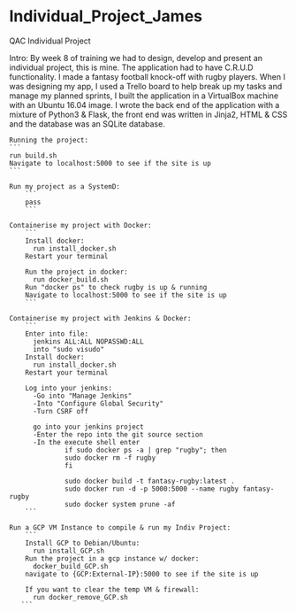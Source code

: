 # Individual_Project_James
QAC Individual Project

Intro:
By week 8 of training we had to design, develop and present an individual project, this is mine. The application had to have C.R.U.D functionality. I made a fantasy football knock-off with rugby players. When I was designing my app, I used a Trello board to help break up my tasks and manage my planned sprints, I built the application in a VirtualBox machine with an Ubuntu 16.04 image. I wrote the back end of the application with a mixture of Python3 & Flask, the front end was written in Jinja2, HTML & CSS and the database was an SQLite database.
    
    Running the project:
    ```
    run build.sh
    Navigate to localhost:5000 to see if the site is up
    ```
        
    Run my project as a SystemD:
        ```
        pass
        ```

    Containerise my project with Docker:   
        ```
        Install docker:
          run install_docker.sh
        Restart your terminal

        Run the project in docker:
          run docker_build.sh
        Run "docker ps" to check rugby is up & running
        Navigate to localhost:5000 to see if the site is up
        ```

    Containerise my project with Jenkins & Docker:
        ```
        Enter into file:
          jenkins ALL:ALL NOPASSWD:ALL
          into "sudo visudo"
        Install docker:
          run install_docker.sh
        Restart your terminal

        Log into your jenkins:
          -Go into "Manage Jenkins"
          -Into "Configure Global Security"
          -Turn CSRF off

          go into your jenkins project
          -Enter the repo into the git source section
          -In the execute shell enter
                  if sudo docker ps -a | grep "rugby"; then
                  sudo docker rm -f rugby
                  fi

                  sudo docker build -t fantasy-rugby:latest .
                  sudo docker run -d -p 5000:5000 --name rugby fantasy-rugby
                  sudo docker system prune -af
        ```

    Run a GCP VM Instance to compile & run my Indiv Project:
        ```
        Install GCP to Debian/Ubuntu:
          run install_GCP.sh
        Run the project in a gcp instance w/ docker:
          docker_build_GCP.sh
        navigate to {GCP:External-IP}:5000 to see if the site is up

        If you want to clear the temp VM & firewall:
          run docker_remove_GCP.sh
       ```
